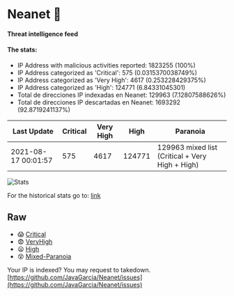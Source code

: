 # Neanet :hocho:
#### Threat intelligence feed
#### The stats:

- IP Address with malicious activities reported: 1823255 (100%)
- IP Address categorized as 'Critical':  575 (0.0315370038749%)
- IP Address categorized as 'Very High':  4617 (0.253228429375%)
- IP Address categorized as 'High':  124771 (6.84331045301)
- Total de direcciones IP indexadas en Neanet:  129963 (7.12807588626%)
- Total de direcciones IP descartadas en Neanet:  1693292 (92.8719241137%)

| Last Update | Critical | Very High | High | Paranoia |
| --- | --- | --- | --- | --- |
| 2021-08-17 00:01:57 | 575 | 4617 | 124771 | 129963 mixed list (Critical + Very High + High)|

![Stats](https://docs.google.com/spreadsheets/d/e/2PACX-1vSnaNMIXVabIpDJjufMlzH7poXnshF3mgd8Is1g9ytUEzVsP5my4Trn8f-xkoLLQ38xpL3HtmUexLo6/pubchart?oid=501124687&format=image)

For the historical stats go to: [link](/stats.csv)
## Raw
- :scream: [Critical](https://raw.githubusercontent.com/JavaGarcia/Neanet/master/blacklists/neanet_critical.txt)
- :fearful: [VeryHigh](https://raw.githubusercontent.com/JavaGarcia/Neanet/master/blacklists/neanet_veryHigh.txtt)
- :frowning: [High](https://raw.githubusercontent.com/JavaGarcia/Neanet/master/blacklists/neanet_high.txt)
- :dizzy_face: [Mixed-Paranoia](https://raw.githubusercontent.com/JavaGarcia/Neanet/master/blacklists/neanet_all.txt)


Your IP is indexed? You may request to takedown. [https://github.com/JavaGarcia/Neanet/issues](https://github.com/JavaGarcia/Neanet/issues)










































































































































































































































































































































































































































































































































































































































































































































































































































































































































































































































































































































































































































































































































































































































































































































































































































































































































































































































































































































































































































































































































































































































































































































































































































































































































































































































































































































































































































































































































































































































































































































































































































































































































































































































































































































































































































































































































































































































































































































































































































































































































































































































































































































































































































































































































































































































































































































































































































































































































































































































































































































































































































































































































































































































































































































































































































































































































































































































































































































































































































































































































































































































































































































































































































































































































































































































































































































































































































































































































































































































































































































































































































































































































































































































































































































































































































































































































































































































































































































































































































































































































































































































































































































































































